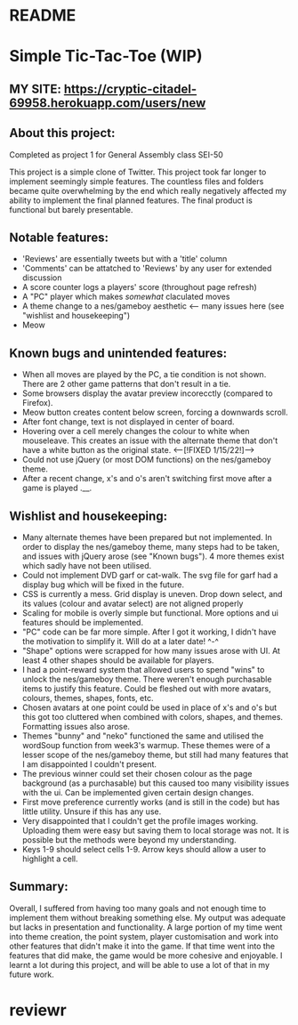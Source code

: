 # README

# Simple Tic-Tac-Toe (WIP)

## MY SITE: https://cryptic-citadel-69958.herokuapp.com/users/new


## About this project:
Completed as project 1 for General Assembly class SEI-50

This project is a simple clone of Twitter. This project took far longer to implement seemingly simple features. The countless files and folders became quite overwhelming by the end which really negatively affected my ability to implement the final planned features. The final product is functional but barely presentable.

## Notable features:
- 'Reviews' are essentially tweets but with a 'title' column  
- 'Comments' can be attatched to 'Reviews' by any user for extended discussion
- A score counter logs a players' score (throughout page refresh)
- A "PC" player which makes *somewhat* claculated moves
- A theme change to a nes/gameboy aesthetic <-- many issues here (see "wishlist and housekeeping")
- Meow


## Known bugs and unintended features:
- When all moves are played by the PC, a tie condition is not shown. There are 2 other game patterns that don't result in a tie.
- Some browsers display the avatar preview incorecctly (compared to Firefox).
- Meow button creates content below screen, forcing a downwards scroll.
- After font change, text is not displayed in center of board. 
- Hovering over a cell merely changes the colour to white when mouseleave. This creates an issue with the alternate theme that don't have a white button as the original state. <--[!FIXED 1/15/22!]-->
- Could not use jQuery (or most DOM functions) on the nes/gameboy theme. 
- After a recent change, x's and o's aren't switching first move after a game is played .__. 

## Wishlist and housekeeping: 
- Many alternate themes have been prepared but not implemented. In order to display the nes/gameboy theme, many steps had to be taken, and issues with jQuery arose (see "Known bugs"). 4 more themes exist which sadly have not been utilised. 
- Could not implement DVD garf or cat-walk. The svg file for garf had a display bug which will be fixed in the future. 
- CSS is currently a mess. Grid display is uneven. Drop down select, and its values (colour and avatar select) are not aligned properly
- Scaling for mobile is overly simple but functional. More options and ui features should be implemented. 
- "PC" code can be far more simple. After I got it working, I didn't have the motivation to simplify it. Will do at a later date! ^-^
- "Shape" options were scrapped for how many issues arose with UI. At least 4 other shapes should be available for players. 
- I had a point-reward system that allowed users to spend "wins" to unlock the nes/gameboy theme. There weren't enough purchasable items to justify this feature. Could be fleshed out with more avatars, colours, themes, shapes, fonts, etc. 
- Chosen avatars at one point could be used in place of x's and o's but this got too cluttered when combined with colors, shapes, and themes. Formatting issues also arose. 
- Themes "bunny" and "neko" functioned the same and utilised the wordSoup function from week3's warmup. These themes were of a lesser scope of the nes/gameboy theme, but still had many features that I am disappointed I couldn't present. 
- The previous winner could set their chosen colour as the page background (as a purchasable) but this caused too many visibility issues with the ui. Can be implemented given certain design changes.
- First move preference currently works (and is still in the code) but has little utility. Unsure if this has any use. 
- Very disappointed that I couldn't get the profile images working. Uploading them were easy but saving them to local storage was not. It is possible but the methods were beyond my understanding. 
- Keys 1-9 should select cells 1-9. Arrow keys should allow a user to highlight a cell.

## Summary:
Overall, I suffered from having too many goals and not enough time to implement them without breaking something else. My output was adequate but lacks in presentation and functionality. A large portion of my time went into theme creation, the point system, player customisation and work into other features that didn't make it into the game. If that time went into the features that did make, the game would be more cohesive and enjoyable. I learnt a lot during this project, and will be able to use a lot of that in my future work.



# reviewr
